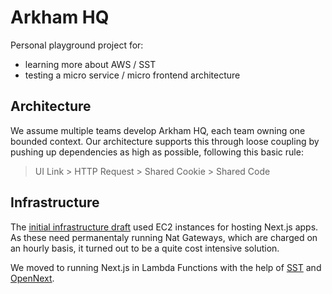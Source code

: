# Arkham HQ

Personal playground project for:

- learning more about AWS / SST
- testing a micro service / micro frontend architecture

## Architecture

We assume multiple teams develop Arkham HQ, each team owning one bounded context. Our architecture supports this through loose coupling by pushing up dependencies as high as possible, following this basic rule:

> UI Link > HTTP Request > Shared Cookie > Shared Code

## Infrastructure

The [initial infrastructure draft](https://excalidraw.com/#json=Xh69SWw_CUcQASQQF-XiF,j7rs9pbISMRX-f2gkCNe3A) used EC2 instances for hosting Next.js apps. As these need permanentaly running Nat Gateways, which are charged on an hourly basis, it turned out to be a quite cost intensive solution.

We moved to running Next.js in Lambda Functions with the help of [SST](https://sst.dev) and [OpenNext](https://open-next.js.org).
